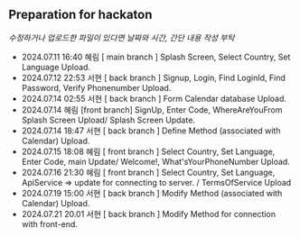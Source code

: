 ## Preparation for hackaton

*수정하거나 업로드한 파일이 있다면 날짜와 시간, 간단 내용 작성 부탁*

- 2024.07.11 16:40 혜림 [  main branch  ] Splash Screen, Select Country, Set Language Upload.
- 2024.07.12 22:53 서현 [ back branch ] Signup, Login, Find LoginId, Find Password, Verify Phonenumber Upload.
- 2024.07.14 02:55 서현 [ back branch ] Form Calendar database Upload.
- 2024.07.14 혜림 [front branch] SignUp, Enter Code, WhereAreYouFrom Splash Screen Upload/ Splash Screen Update.
- 2024.07.14 18:47 서현 [ back branch ] Define Method (associated with Calendar) Upload.
- 2024.07.15 18:08 혜림 [ front branch ] Select Country, Set Language, Enter Code, main Update/ Welcome!, What'sYourPhoneNumber Upload.
- 2024.07.16 21:30 혜림 [ front branch ] Select Country, Set Language, ApiService => update for connecting to server. / TermsOfService Upload
- 2024.07.19 15:00 서현 [ back branch ] Modify Method (associated with Calendar) Upload.
- 2024.07.21 20.01 서현 [ back branch ] Modify Method for connection with front-end.
